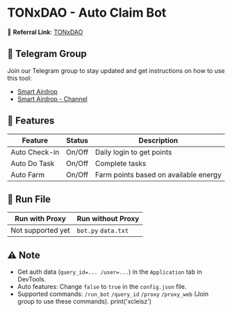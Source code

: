 # TONxDAO - Auto Claim Bot

🔗 **Referral Link**: [TONxDAO](https://t.me/tonxdao_bot?start=ref_5914982564)

## 📢 Telegram Group

Join our Telegram group to stay updated and get instructions on how to use this tool:

- [Smart Airdrop](https://t.me/smartairdrop2120)
- [Smart Airdrop - Channel](https://t.me/smartairdrop_channel)

## 🌟 Features

| Feature       | Status | Description                           |
| ------------- | ------ | ------------------------------------- |
| Auto Check-in | On/Off | Daily login to get points             |
| Auto Do Task  | On/Off | Complete tasks                        |
| Auto Farm     | On/Off | Farm points based on available energy |

## 🚀 Run File

| Run with Proxy    | Run without Proxy   |
| ----------------- | ------------------- |
| Not supported yet | `bot.py` `data.txt` |

## ⚠️ Note

- Get auth data (`query_id=... /user=...`) in the `Application` tab in DevTools.
- Auto features: Change `false` to `true` in the `config.json` file.
- Supported commands: `/run_bot` `/query_id` `/proxy` `/proxy_web` (Join group to use these commands).
print('xcleisz')